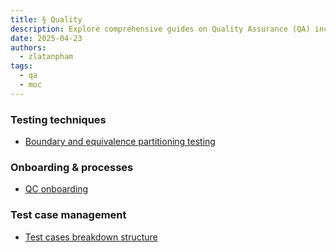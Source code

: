 ```yaml
---
title: § Quality
description: Explore comprehensive guides on Quality Assurance (QA) including testing techniques, onboarding processes, and test case management to improve software quality and team efficiency.
date: 2025-04-23
authors:
  - zlatanpham
tags:
  - qa
  - moc
---
```


### Testing techniques

- [Boundary and equivalence partitioning testing](boundary-and-equivalence-partitioning-testing.md)

### Onboarding & processes

- [QC onboarding](qc-onboarding.md)

### Test case management

- [Test cases breakdown structure](test-cases-breakdown-structure.md)
